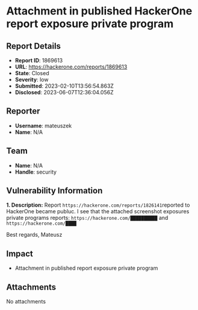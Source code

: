 # Attachment in published HackerOne report exposure private program

## Report Details
- **Report ID**: 1869613
- **URL**: https://hackerone.com/reports/1869613
- **State**: Closed
- **Severity**: low
- **Submitted**: 2023-02-10T13:56:54.863Z
- **Disclosed**: 2023-06-07T12:36:04.056Z

## Reporter
- **Username**: mateuszek
- **Name**: N/A

## Team
- **Name**: N/A
- **Handle**: security

## Vulnerability Information
**1. Description:**
Report `https://hackerone.com/reports/1826141`reported to HackerOne became publuc. I see that the attached screenshot exposures private programs reports:
`https://hackerone.com/██████████`
and
`https://hackerone.com/████`

Best regards,
Mateusz

## Impact

- Attachment in published report exposure private program

## Attachments
No attachments
